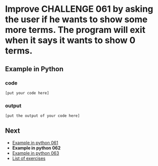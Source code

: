 # Improve CHALLENGE 061 by asking the user if he wants to show some more terms. The program will exit when it says it wants to show 0 terms.

## Example in Python

### code

``` python
[put your code here]
```

### output

```
[put the output of your code here]
```

## Next

- [Example in python 061](../../061/python)
- **Example in python 062**
- [Example in python 063](../../063/python)
- [List of exercises](../..)
